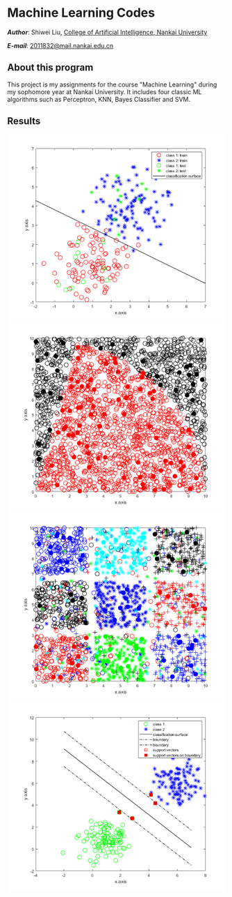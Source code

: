 # Machine Learning Codes
***Author***: Shiwei Liu, [College of Artificial Intelligence, Nankai University](https://aien.nankai.edu.cn/)

***E-mail***: 2011832@mail.nankai.edu.cn

## About this program
This project is my assignments for the course "Machine Learning" during my sophomore year at Nankai University. It includes four classic ML algorithms such as Perceptron, KNN, Bayes Classifier and SVM.
## Results
<center class="half">
    <img src="./Perceptron.png">
    <img src="./KNN.png">
</center>

<center class="half">
    <img src="./Bayes.png">
    <img src="./SVM.png">
</center>

